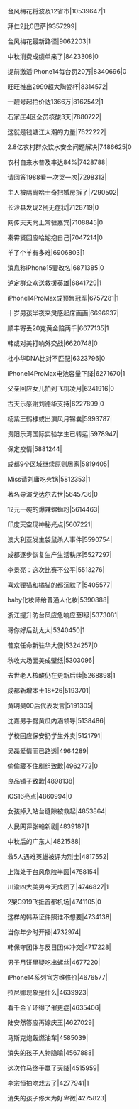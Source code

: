 台风梅花将波及12省市|10539647|1

拜仁2比0巴萨|9357299|

台风梅花最新路径|9062203|1

中秋消费成绩单来了|8423308|0

提前激活iPhone14每台罚20万|8340696|0

旺旺推出2999超大陶瓷杯|8314572|

一靓号起拍价达1366万|8162542|1

石家庄4区全员核酸3天|7880722|

这就是钱塘江大潮的力量|7622222|

2.8亿农村群众饮水安全问题解决|7486625|0

农村自来水普及率达84%|7428788|

请回答1988看一次哭一次|7298313|

主人被隔离哈士奇把婚房拆了|7290502|

长沙县发现2例无症状|7128719|0

网传天天向上常驻嘉宾|7108845|0

秦霄贤回应哈妮抱自己|7047214|0

羊了个羊有多难|6906803|1

消息称iPhone15要改名|6871385|0

泸定群众欢送救援英雄|6841729|1

iPhone14ProMax成预售冠军|6757281|1

十岁男孩半夜来灵感起床画画|6696937|

顺丰寄丢20克黄金赔两千|6677135|1

韩或对美打响外交战|6620748|0

杜小华DNA比对不匹配|6323796|0

iPhone14ProMax电池容量下降|6271670|1

父亲回应女儿拍到飞机凌月|6241916|0

古天乐感谢刘德华支持|6227899|0

杨紫王鹤棣或出演风月锦囊|5993787|

贵阳乐湾国际实验学生已转运|5978947|

保定疫情|5881244|

成都9个区域继续原则居家|5819405|

Miss请刘庸吃火锅|5812353|1

著名导演戈达尔去世|5645736|0

12元一碗的爆辣螺蛳粉|5614463|

印度天空现神秘光点|5607221|

澳大利亚发生袋鼠杀人事件|5590754|

成都逐步恢复生产生活秩序|5527297|

李景亮：这次比赛不公平|5513276|

喜欢狸猫和橘猫的都沉默了|5405577|

baby化妆师给普通人化妆|5390888|

浙江提升防台风应急响应至Ⅰ级|5373081|

哥你好后劲太大|5340450|1

普京任命新驻华大使|5324257|0

秋收大场面美成壁纸|5303096|

去世老人核酸仍在更新后续|5268898|1

成都新增本土18+26|5193701|

黄明昊00后代表发言|5191305|

沈嘉男手劈黄瓜内涵领导|5138486|

学校回应保安扔学生外卖|5121791|

吴磊爱情而已路透|4964289|

偷偷藏不住剧组致歉|4962772|0

良品铺子致歉|4898138|

iOS16亮点|4860994|0

女孩掉入站台缝隙被救起|4853864|

人民网评张翰新剧|4839187|1

中秋后的广东人|4821588|

救5人遇难英雄被评为烈士|4817552|

上海处于台风危险半圆|4758154|

川渝四大美男今天成团了|4746827|1

2架C919飞抵首都机场|4741105|0

这样的韩系证件照谁不想要|4734138|

当你年少时开播|4732974|

韩保守团体与反日团体冲突|4717228|

男子月饼里疑吃出螺丝|4677220|

iPhone14系列官方维修价|4676577|

拉尼娜现象是什么|4639923|

看千金丫环得了催更症|4635406|

陆安然答应再嫁庆王|4627029|

马斯克炮轰燃油车|4585039|

消失的孩子人物隐喻|4567888|

这次竹马终于赢了天降|4515959|

李宗恒拍吻戏去了|4277941|1

消失的孩子佟大为好卑微|4275823|

